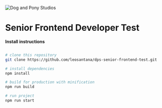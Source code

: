 ![Dog and Pony Studios](https://www.dogandponystudios.com/app/themes/dps/assets/public/images/logo-fbe89868bd.svg)

# Senior Frontend Developer Test

**Install instructions**

``` bash

# clone this repository
git clone https://github.com/leosantana/dps-senior-frontend-test.git

# install dependencies
npm install

# build for production with minification
npm run build

# run project
npm run start

```
